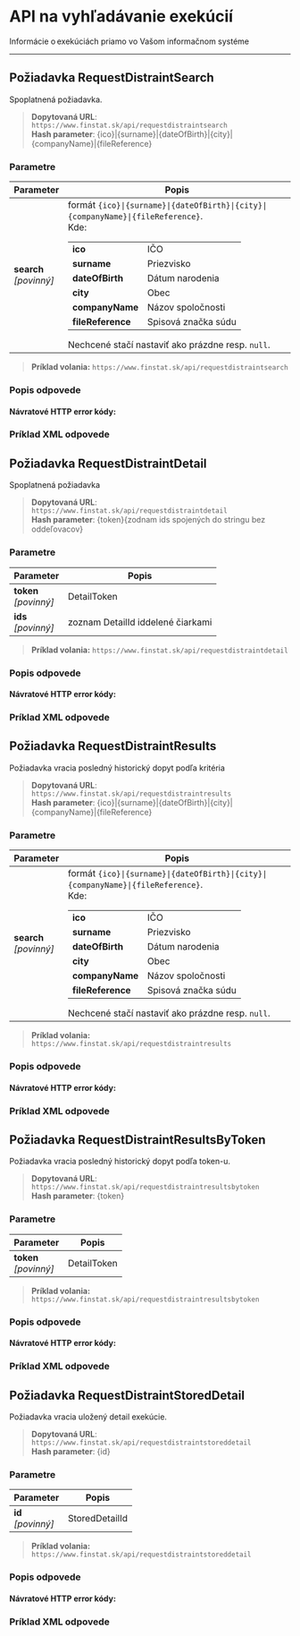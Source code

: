 # API na vyhľadávanie exekúcií
Informácie o exekúciách priamo vo Vašom informačnom systéme

---
## Požiadavka RequestDistraintSearch
Spoplatnená požiadavka.

> **Dopytovaná URL**: ```https://www.finstat.sk/api/requestdistraintsearch```<br />
> **Hash parameter**: {ico}\|{surname}\|{dateOfBirth}\|{city}\|{companyName}\|{fileReference}

### Parametre
| Parameter | Popis |
| ----------- | ----------- |
| **search**<br />*[povinný]* | formát `{ico}\|{surname}\|{dateOfBirth}\|{city}\|{companyName}\|{fileReference}`. <br />Kde:<table><tr><td>**ico**</td><td>IČO</td></tr><tr><td>**surname**</td><td>Priezvisko</td></tr><tr><td>**dateOfBirth**</td><td>Dátum narodenia</td></tr><tr><td>**city**</td><td>Obec</td></tr><tr><td>**companyName**</td><td>Názov spoločnosti</td></tr><tr><td>**fileReference**</td><td>Spisová značka súdu</td></tr></table> Nechcené stačí nastaviť ako prázdne resp. `null`.|


[](../parts/parameters.md ':include')

> **Príklad volania:** ```https://www.finstat.sk/api/requestdistraintsearch```

### Popis odpovede
[](../parts/distraint-result.md ':include')

#### Návratové HTTP error kódy:
[](../parts/httperrorcodes.md ':include')

### Príklad XML odpovede
[](../../examples/distraint-result.md ':include')

## Požiadavka RequestDistraintDetail
Spoplatnená požiadavka

> **Dopytovaná URL**: ```https://www.finstat.sk/api/requestdistraintdetail```<br />
> **Hash parameter**: {token}{zodnam ids spojených do stringu bez oddeľovacov}

### Parametre
| Parameter | Popis |
| ----------- | ----------- |
| **token**<br />*[povinný]* | DetailToken |
| **ids**<br />*[povinný]* | zoznam DetailId iddelené čiarkami |


[](../parts/parameters.md ':include')

> **Príklad volania:** ```https://www.finstat.sk/api/requestdistraintdetail```

### Popis odpovede
[](../parts/distraint-detail.md ':include')

#### Návratové HTTP error kódy:
[](../parts/httperrorcodes.md ':include')

### Príklad XML odpovede

[](../../examples/distraint-detail.md ':include')

## Požiadavka RequestDistraintResults
Požiadavka vracia posledný historický dopyt podľa kritéria

> **Dopytovaná URL**: ```https://www.finstat.sk/api/requestdistraintresults```<br />
> **Hash parameter**: {ico}\|{surname}\|{dateOfBirth}\|{city}\|{companyName}\|{fileReference}

### Parametre
| Parameter | Popis |
| ----------- | ----------- |
| **search**<br />*[povinný]* | formát `{ico}\|{surname}\|{dateOfBirth}\|{city}\|{companyName}\|{fileReference}`. <br />Kde:<table><tr><td>**ico**</td><td>IČO</td></tr><tr><td>**surname**</td><td>Priezvisko</td></tr><tr><td>**dateOfBirth**</td><td>Dátum narodenia</td></tr><tr><td>**city**</td><td>Obec</td></tr><tr><td>**companyName**</td><td>Názov spoločnosti</td></tr><tr><td>**fileReference**</td><td>Spisová značka súdu</td></tr></table> Nechcené stačí nastaviť ako prázdne resp. `null`.|


[](../parts/parameters.md ':include')

> **Príklad volania:** ```https://www.finstat.sk/api/requestdistraintresults```

### Popis odpovede
[](../parts/distraint-result.md ':include')

#### Návratové HTTP error kódy:
[](../parts/httperrorcodes.md ':include')

### Príklad XML odpovede
[](../../examples/distraint-result.md ':include')

## Požiadavka RequestDistraintResultsByToken
Požiadavka vracia posledný historický dopyt podľa token-u.

> **Dopytovaná URL**: ```https://www.finstat.sk/api/requestdistraintresultsbytoken```<br />
> **Hash parameter**: {token}

### Parametre
| Parameter | Popis |
| ----------- | ----------- |
| **token**<br />*[povinný]* | DetailToken |


[](../parts/parameters.md ':include')

> **Príklad volania:** ```https://www.finstat.sk/api/requestdistraintresultsbytoken```

### Popis odpovede
[](../parts/distraint-result.md ':include')

#### Návratové HTTP error kódy:
[](../parts/httperrorcodes.md ':include')

### Príklad XML odpovede
[](../../examples/distraint-result.md ':include')

## Požiadavka RequestDistraintStoredDetail
Požiadavka vracia uložený detail exekúcie.

> **Dopytovaná URL**: ```https://www.finstat.sk/api/requestdistraintstoreddetail```<br />
> **Hash parameter**: {id}

### Parametre
| Parameter | Popis |
| ----------- | ----------- |
| **id**<br />*[povinný]* | StoredDetailId |


[](../parts/parameters.md ':include')

> **Príklad volania:** ```https://www.finstat.sk/api/requestdistraintstoreddetail```

### Popis odpovede
[](../parts/distraint-detail.md ':include')

#### Návratové HTTP error kódy:
[](../parts/httperrorcodes.md ':include')

### Príklad XML odpovede
[](../../examples/distraint-detail.md ':include')